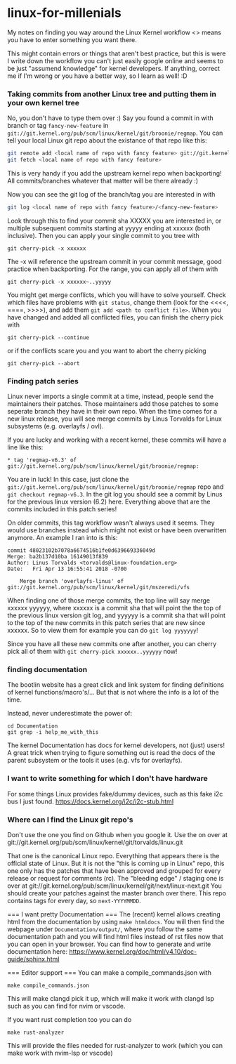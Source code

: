 # linux-for-millenials
My notes on finding you way around the Linux Kernel workflow
<> means you have to enter something you want there.

This might contain errors or things that aren't best practice,
but this is were I write down the workflow you can't just easily google online and seems to be just "assumend knowledge"
for kernel developers.
If anything, correct me if I'm wrong or you have a better way, so I learn as well! :D

### Taking commits from another Linux tree and putting them in your own kernel tree
No, you don't have to type them over :)
Say you found a commit in with branch or tag `fancy-new-feature` in `git://git.kernel.org/pub/scm/linux/kernel/git/broonie/regmap`.
You can tell your local Linux git repo about the existance of that repo like this:
```bash
git remote add <local name of repo with fancy feature> git://git.kernel.org/pub/scm/linux/kernel/git/broonie/regmap
git fetch <local name of repo with fancy feature>
```
This is very handy if you add the upstream kernel repo when backporting!
All commits/branches whatever that matter will be there already :)

Now you can see the git log of the branch/tag you are interested in with
```bash
git log <local name of repo with fancy feature>/<fancy-new-feature>
```
Look through this to find your commit sha XXXXX you are interested in, or multiple subsequent commits starting at yyyyy ending at xxxxxx (both inclusive).
Then you can apply your single commit to you tree with
```
git cherry-pick -x xxxxxx
```
The -x will reference the upstream commit in your commit message, good practice when backporting.
For the range, you can apply all of them with
```
git cherry-pick -x xxxxxx~..yyyyy
```

You might get merge conflicts, which you will have to solve yourself.
Check which files have problems with `git status`, change them (look for the <<<<, ====, >>>>), and add them `git add <path to conflict file>`.
When you have changed and added all conflicted files, you can finish the cherry pick with
```
git cherry-pick --continue
```
or if the conflicts scare you and you want to abort the cherry picking
```
git cherry-pick --abort
```

### Finding patch series
Linux never imports a single commit at a time, instead, people send the maintainers their patches.
Those maintainers add those patches to some seperate branch they have in their own repo.
When the time comes for a new linux release, you will see merge commits by Linus Torvalds for Linux subsystems (e.g. overlayfs / ovl).

If you are lucky and working with a recent kernel, these commits will have a line like this:
```
* tag 'regmap-v6.3' of git://git.kernel.org/pub/scm/linux/kernel/git/broonie/regmap:
```
You are in luck!
In this case, just clone the `git://git.kernel.org/pub/scm/linux/kernel/git/broonie/regmap` repo and
`git checkout regmap-v6.3`. In the git log you should see a commit by Linus for the previous linux version (6.2) here.
Everything above that are the commits included in this patch series!

On older commits, this tag workflow wasn't always used it seems.
They would use branches instead which might not exist or have been overwritten anymore.
An example I ran into is this:
```
commit 48023102b7078a6674516b1fe0d639669336049d
Merge: ba2b137d10ba 16149013f839
Author: Linus Torvalds <torvalds@linux-foundation.org>
Date:   Fri Apr 13 16:55:41 2018 -0700

    Merge branch 'overlayfs-linus' of git://git.kernel.org/pub/scm/linux/kernel/git/mszeredi/vfs
```
When finding one of those merge commits, the top line will say merge xxxxxx yyyyyy,
where xxxxxx is a commit sha that will point the the top of the previous linux version git log,
and yyyyyy is a commit sha that will point to the top of the new commits in this patch series that are new since xxxxxx.
So to view them for example you can do `git log yyyyyyy`!

Since you have all these new commits one after another, you can cherry pick all of them with `git cherry-pick xxxxxx..yyyyyy` now!

### finding documentation
The bootlin website has a great click and link system for finding definitions of kernel functions/macro's/...
But that is not where the info is a lot of the time.

Instead, never underestimate the power of:
```
cd Documentation
git grep -i help_me_with_this
```
The kernel Documentation has docs for kernel developers, not (just) users!
A great trick when trying to figure something out is read the docs of the parent subsystem or the tools it uses (e.g. vfs for overlayfs).

### I want to write something for which I don't have hardware

For some things Linux provides fake/dummy devices, such as this fake i2c bus I just found.
https://docs.kernel.org/i2c/i2c-stub.html


### Where can I find the Linux git repo's ###
Don't use the one you find on Github when you google it.
Use the on over at git://git.kernel.org/pub/scm/linux/kernel/git/torvalds/linux.git

That one is the canonical Linux repo. Everything that appears there is the official state of Linux.
But it is not the "this is coming up in Linux" repo, this one only has the patches that have been approved and grouped for every release or request for comments (rc).
The "bleeding edge" / staging one is over at git://git.kernel.org/pub/scm/linux/kernel/git/next/linux-next.git
You should create your patches against the master branch over there.
This repo contains tags for every day, so `next-YYYYMMDD`.

=== I want pretty Documentation ===
The (recent) kernel allows creating html from the documentation by using `make htmldocs`.
You will then find the webpage under `Documentation/output/`, where you follow the same documentation path and you will find html files instead of rst files now that you can open in your browser.
You can find how to generate and write documentation here: https://www.kernel.org/doc/html/v4.10/doc-guide/sphinx.html

=== Editor support ===
You can make a compile_commands.json with
```
make compile_commands.json
```
This will make clangd pick it up, which will make it work with clangd lsp such as you can find for nvim or vscode.

If you want rust completion too you can do
```
make rust-analyzer
```
This will provide the files needed for rust-analyzer to work (which you can make work with nvim-lsp or vscode)
